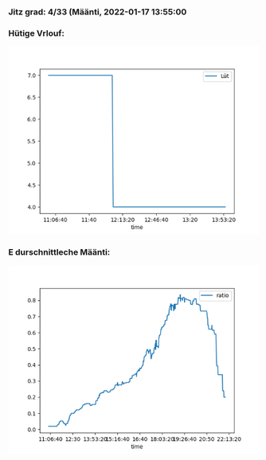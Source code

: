 ### Jitz grad: 4/33 (Määnti, 2022-01-17 13:55:00

### Hütige Vrlouf:
![Graph](Today.png)

### E durschnittleche Määnti:
![Graph](Määnti.png)